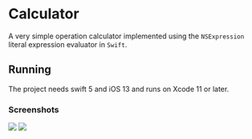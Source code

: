 # Calculator

A very simple operation calculator implemented using the `NSExpression` literal expression evaluator in `Swift`.

## Running

The project needs swift 5 and iOS 13 and runs on Xcode 11 or later.

### Screenshots

![](screenshot/dark.jpg)
![](screenshot/light.jpg)